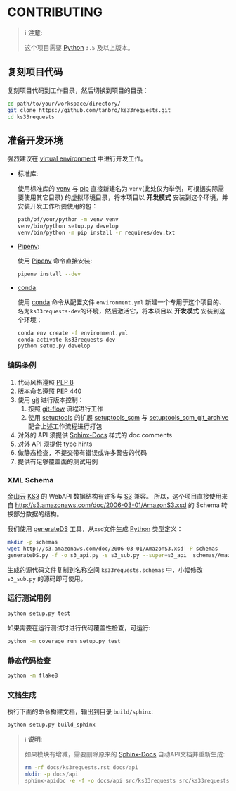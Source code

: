 # CONTRIBUTING

> ℹ **注意:**
>
> 这个项目需要 [Python][] `3.5` 及以上版本。

## 复刻项目代码

复刻项目代码到工作目录，然后切换到项目的目录：

```bash
cd path/to/your/workspace/directory/
git clone https://github.com/tanbro/ks33requests.git
cd ks33requests
```

## 准备开发环境

强烈建议在 [virtual environment][] 中进行开发工作。

- 标准库:

  使用标准库的 [venv][] 与 [pip][] 直接新建名为 `venv`(此处仅为举例，可根据实际需要使用其它目录) 的虚拟环境目录，将本项目以 **开发模式** 安装到这个环境，并安装开发工作所要使用的包：

  ```bash
  path/of/your/python -m venv venv
  venv/bin/python setup.py develop
  venv/bin/python -m pip install -r requires/dev.txt
  ```

- [Pipenv][]:

  使用 [Pipenv][] 命令直接安装:

  ```bash
  pipenv install --dev
  ```

- [conda][]:

  使用 [conda][] 命令从配置文件 `environment.yml` 新建一个专用于这个项目的、名为`ks33requests-dev`的环境，然后激活它，将本项目以 **开发模式** 安装到这个环境：

  ```bash
  conda env create -f environment.yml
  conda activate ks33requests-dev
  python setup.py develop
  ```

### 编码条例

1. 代码风格遵照 [PEP 8](https://www.python.org/dev/peps/pep-0008/)
1. 版本命名遵照 [PEP 440](https://www.python.org/dev/peps/pep-0440/)
1. 使用 [git](https://git-scm.org/) 进行版本控制：
   1. 按照 [git-flow](https://nvie.com/posts/a-successful-git-branching-model/) 流程进行工作
   1. 使用 [setuptools](https://pypi.org/project/setuptools/) 的扩展 [setuptools_scm](https://pypi.org/project/setuptools-scm/) 与 [setuptools_scm_git_archive](https://pypi.org/project/setuptools-scm-git-archive/) 配合上述工作流程进行打包
1. 对外的 API 须提供 [Sphinx-Docs][] 样式的 doc comments
1. 对外 API 须提供 type hints
1. 做静态检查，不提交带有错误或许多警告的代码
1. 提供有足够覆盖面的测试用例

### XML Schema

[金山云][] [KS3][] 的 WebAPI 数据结构有许多与 [S3][] 兼容。
所以，这个项目直接使用来自 <http://s3.amazonaws.com/doc/2006-03-01/AmazonS3.xsd> 的 Schema 转换部分数据的结构。

我们使用 [generateDS][] 工具，从`xsd`文件生成 [Python][] 类型定义：

```bash
mkdir -p schemas
wget http://s3.amazonaws.com/doc/2006-03-01/AmazonS3.xsd -P schemas
generateDS.py -f -o s3_api.py -s s3_sub.py --super=s3_api  schemas/AmazonS3.xsd
```

生成的源代码文件复制到名称空间 `ks33requests.schemas` 中，小幅修改 `s3_sub.py` 的源码即可使用。

### 运行测试用例

```bash
python setup.py test
```

如果需要在运行测试时进行代码覆盖性检查，可运行:

```bash
python -m coverage run setup.py test
```

### 静态代码检查

```bash
python -m flake8
```

### 文档生成

执行下面的命令构建文档，输出到目录 `build/sphinx`:

```bash
python setup.py build_sphinx
```

> ℹ **说明**:
>
> 如果模块有增减，需要删除原来的 [Sphinx-Docs][] 自动API文档并重新生成:
>
> ```bash
> rm -rf docs/ks3requests.rst docs/api
> mkdir -p docs/api
> sphinx-apidoc -e -f -o docs/api src/ks33requests src/ks33requests/schemas/s3_*.py
> ```

[Python]: https://python.org/
[virtual environment]: https://packaging.python.org/glossary/#term-virtual-environment "An isolated Python environment that allows packages to be installed for use by a particular application, rather than being installed system wide."
[pip]: https://packaging.python.org/key_projects/#pip "A tool for installing Python packages."
[Pipenv]: https://packaging.python.org/key_projects/#pipenv "Pipenv is a project that aims to bring the best of all packaging worlds to the Python world."
[venv]: https://packaging.python.org/key_projects/#venv "A package in the Python Standard Library (starting with Python 3.3) for creating Virtual Environments."
[conda]: https://packaging.python.org/key_projects/#conda "conda is the package management tool for Anaconda Python installations."
[S3]: https://aws.amazon.com/s3/
[Sphinx-Docs]: https://www.sphinx-doc.org "Sphinx is a tool that makes it easy to create intelligent and beautiful documentation"
[金山云]: https://www.ksyun.com/
[KS3]: https://www.ksyun.com/post/product/KS3 "金山对象存储（Kingsoft Standard Storage Service，简称KS3）"
[generateDS]: https://pypi.org/project/generateDS/
